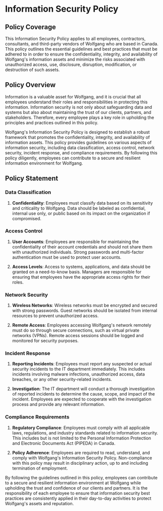 # Information Security Policy

## Policy Coverage

This Information Security Policy applies to all employees, contractors, consultants, and third-party vendors of Wolfgang who are based in Canada. This policy outlines the essential guidelines and best practices that must be adhered to in order to ensure the confidentiality, integrity, and availability of Wolfgang's information assets and minimize the risks associated with unauthorized access, use, disclosure, disruption, modification, or destruction of such assets.

## Policy Overview

Information is a valuable asset for Wolfgang, and it is crucial that all employees understand their roles and responsibilities in protecting this information. Information security is not only about safeguarding data and systems but also about maintaining the trust of our clients, partners, and stakeholders. Therefore, every employee plays a key role in upholding the principles and practices outlined in this policy.

Wolfgang's Information Security Policy is designed to establish a robust framework that promotes the confidentiality, integrity, and availability of information assets. This policy provides guidelines on various aspects of information security, including data classification, access control, network security, incident response, and compliance requirements. By following this policy diligently, employees can contribute to a secure and resilient information environment for Wolfgang.

## Policy Statement

### Data Classification

1. **Confidentiality**: Employees must classify data based on its sensitivity and criticality to Wolfgang. Data should be labeled as confidential, internal use only, or public based on its impact on the organization if compromised.

### Access Control

1. **User Accounts**: Employees are responsible for maintaining the confidentiality of their account credentials and should not share them with unauthorized individuals. Strong passwords and multi-factor authentication must be used to protect user accounts.

2. **Access Levels**: Access to systems, applications, and data should be granted on a need-to-know basis. Managers are responsible for ensuring that employees have the appropriate access rights for their roles.

### Network Security

1. **Wireless Networks**: Wireless networks must be encrypted and secured with strong passwords. Guest networks should be isolated from internal resources to prevent unauthorized access.

2. **Remote Access**: Employees accessing Wolfgang's network remotely must do so through secure connections, such as virtual private networks (VPNs). Remote access sessions should be logged and monitored for security purposes.

### Incident Response

1. **Reporting Incidents**: Employees must report any suspected or actual security incidents to the IT department immediately. This includes incidents involving malware infections, unauthorized access, data breaches, or any other security-related incidents.

2. **Investigation**: The IT department will conduct a thorough investigation of reported incidents to determine the cause, scope, and impact of the incident. Employees are expected to cooperate with the investigation process and provide any relevant information.

### Compliance Requirements

1. **Regulatory Compliance**: Employees must comply with all applicable laws, regulations, and industry standards related to information security. This includes but is not limited to the Personal Information Protection and Electronic Documents Act (PIPEDA) in Canada.

2. **Policy Adherence**: Employees are required to read, understand, and comply with Wolfgang's Information Security Policy. Non-compliance with this policy may result in disciplinary action, up to and including termination of employment.

By following the guidelines outlined in this policy, employees can contribute to a secure and resilient information environment at Wolfgang while upholding the trust and confidence of our clients and partners. It is the responsibility of each employee to ensure that information security best practices are consistently applied in their day-to-day activities to protect Wolfgang's assets and reputation.